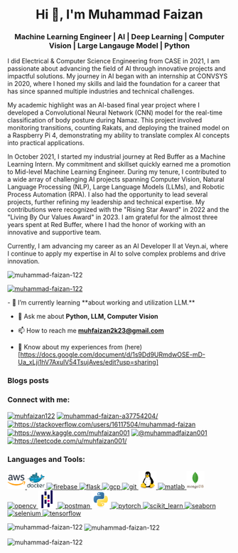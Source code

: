 <h1 align="center">Hi 👋, I'm Muhammad Faizan</h1>
<h3 align="center">Machine Learning Engineer | AI | Deep Learning | Computer Vision | Large Langauge Model | Python</h3>

I did Electrical & Computer Science Engineering from CASE in 2021, I am passionate about advancing the field of AI through innovative projects and impactful solutions. My journey in AI began with an internship at CONVSYS in 2020, where I honed my skills and laid the foundation for a career that has since spanned multiple industries and technical challenges.

My academic highlight was an AI-based final year project where I developed a Convolutional Neural Network (CNN) model for the real-time classification of body posture during Namaz. This project involved monitoring transitions, counting Rakats, and deploying the trained model on a Raspberry Pi 4, demonstrating my ability to translate complex AI concepts into practical applications.

In October 2021, I started my industrial journey at Red Buffer as a Machine Learning Intern. My commitment and skillset quickly earned me a promotion to Mid-level Machine Learning Engineer. During my tenure, I contributed to a wide array of challenging AI projects spanning Computer Vision, Natural Language Processing (NLP), Large Language Models (LLMs), and Robotic Process Automation (RPA). I also had the opportunity to lead several projects, further refining my leadership and technical expertise. My contributions were recognized with the "Rising Star Award" in 2022 and the "Living By Our Values Award" in 2023. I am grateful for the almost three years spent at Red Buffer, where I had the honor of working with an innovative and supportive team.

Currently, I am advancing my career as an AI Developer II at Veyn.ai, where I continue to apply my expertise in AI to solve complex problems and drive innovation.
<p align="left"> <img src="https://komarev.com/ghpvc/?username=muhammad-faizan-122&label=Profile%20views&color=0e75b6&style=flat" alt="muhammad-faizan-122" /> </p>

<p align="left"> <a href="https://github.com/ryo-ma/github-profile-trophy"><img src="https://github-profile-trophy.vercel.app/?username=muhammad-faizan-122" alt="muhammad-faizan-122" /></a> </p>
- 🌱 I’m currently learning **about working and utilization LLM.**

- 💬 Ask me about **Python, LLM, Computer Vision**

- 📫 How to reach me **muhfaizan2k23@gmail.com**

- 📄 Know about my experiences from (here)[https://docs.google.com/document/d/1s9Dd9URmdwOSE-mD-Ua_xLji1hV7AxulV54TsujAves/edit?usp=sharing]

### Blogs posts
<!-- BLOG-POST-LIST:START -->
<!-- BLOG-POST-LIST:END -->

<h3 align="left">Connect with me:</h3>
<p align="left">
<a href="https://twitter.com/muhfaizan122" target="blank"><img align="center" src="https://raw.githubusercontent.com/rahuldkjain/github-profile-readme-generator/master/src/images/icons/Social/twitter.svg" alt="muhfaizan122" height="30" width="40" /></a>
<a href="https://linkedin.com/in/muhammad-faizan-a37754204/" target="blank"><img align="center" src="https://raw.githubusercontent.com/rahuldkjain/github-profile-readme-generator/master/src/images/icons/Social/linked-in-alt.svg" alt="muhammad-faizan-a37754204/" height="30" width="40" /></a>
<a href="https://stackoverflow.com/users/https://stackoverflow.com/users/16117504/muhammad-faizan" target="blank"><img align="center" src="https://raw.githubusercontent.com/rahuldkjain/github-profile-readme-generator/master/src/images/icons/Social/stack-overflow.svg" alt="https://stackoverflow.com/users/16117504/muhammad-faizan" height="30" width="40" /></a>
<a href="https://kaggle.com/https://www.kaggle.com/muhfaizan001" target="blank"><img align="center" src="https://raw.githubusercontent.com/rahuldkjain/github-profile-readme-generator/master/src/images/icons/Social/kaggle.svg" alt="https://www.kaggle.com/muhfaizan001" height="30" width="40" /></a>
<a href="https://medium.com/@muhammadfaizan001" target="blank"><img align="center" src="https://raw.githubusercontent.com/rahuldkjain/github-profile-readme-generator/master/src/images/icons/Social/medium.svg" alt="@muhammadfaizan001" height="30" width="40" /></a>
<a href="https://www.leetcode.com/https://leetcode.com/u/muhfaizan001/" target="blank"><img align="center" src="https://raw.githubusercontent.com/rahuldkjain/github-profile-readme-generator/master/src/images/icons/Social/leet-code.svg" alt="https://leetcode.com/u/muhfaizan001/" height="30" width="40" /></a>
</p>

<h3 align="left">Languages and Tools:</h3>
<p align="left"> <a href="https://aws.amazon.com" target="_blank" rel="noreferrer"> <img src="https://raw.githubusercontent.com/devicons/devicon/master/icons/amazonwebservices/amazonwebservices-original-wordmark.svg" alt="aws" width="40" height="40"/> </a> <a href="https://www.docker.com/" target="_blank" rel="noreferrer"> <img src="https://raw.githubusercontent.com/devicons/devicon/master/icons/docker/docker-original-wordmark.svg" alt="docker" width="40" height="40"/> </a> <a href="https://firebase.google.com/" target="_blank" rel="noreferrer"> <img src="https://www.vectorlogo.zone/logos/firebase/firebase-icon.svg" alt="firebase" width="40" height="40"/> </a> <a href="https://flask.palletsprojects.com/" target="_blank" rel="noreferrer"> <img src="https://www.vectorlogo.zone/logos/pocoo_flask/pocoo_flask-icon.svg" alt="flask" width="40" height="40"/> </a> <a href="https://cloud.google.com" target="_blank" rel="noreferrer"> <img src="https://www.vectorlogo.zone/logos/google_cloud/google_cloud-icon.svg" alt="gcp" width="40" height="40"/> </a> <a href="https://git-scm.com/" target="_blank" rel="noreferrer"> <img src="https://www.vectorlogo.zone/logos/git-scm/git-scm-icon.svg" alt="git" width="40" height="40"/> </a> <a href="https://www.linux.org/" target="_blank" rel="noreferrer"> <img src="https://raw.githubusercontent.com/devicons/devicon/master/icons/linux/linux-original.svg" alt="linux" width="40" height="40"/> </a> <a href="https://www.mathworks.com/" target="_blank" rel="noreferrer"> <img src="https://upload.wikimedia.org/wikipedia/commons/2/21/Matlab_Logo.png" alt="matlab" width="40" height="40"/> </a> <a href="https://www.mongodb.com/" target="_blank" rel="noreferrer"> <img src="https://raw.githubusercontent.com/devicons/devicon/master/icons/mongodb/mongodb-original-wordmark.svg" alt="mongodb" width="40" height="40"/> </a> <a href="https://opencv.org/" target="_blank" rel="noreferrer"> <img src="https://www.vectorlogo.zone/logos/opencv/opencv-icon.svg" alt="opencv" width="40" height="40"/> </a> <a href="https://pandas.pydata.org/" target="_blank" rel="noreferrer"> <img src="https://raw.githubusercontent.com/devicons/devicon/2ae2a900d2f041da66e950e4d48052658d850630/icons/pandas/pandas-original.svg" alt="pandas" width="40" height="40"/> </a> <a href="https://postman.com" target="_blank" rel="noreferrer"> <img src="https://www.vectorlogo.zone/logos/getpostman/getpostman-icon.svg" alt="postman" width="40" height="40"/> </a> <a href="https://www.python.org" target="_blank" rel="noreferrer"> <img src="https://raw.githubusercontent.com/devicons/devicon/master/icons/python/python-original.svg" alt="python" width="40" height="40"/> </a> <a href="https://pytorch.org/" target="_blank" rel="noreferrer"> <img src="https://www.vectorlogo.zone/logos/pytorch/pytorch-icon.svg" alt="pytorch" width="40" height="40"/> </a> <a href="https://scikit-learn.org/" target="_blank" rel="noreferrer"> <img src="https://upload.wikimedia.org/wikipedia/commons/0/05/Scikit_learn_logo_small.svg" alt="scikit_learn" width="40" height="40"/> </a> <a href="https://seaborn.pydata.org/" target="_blank" rel="noreferrer"> <img src="https://seaborn.pydata.org/_images/logo-mark-lightbg.svg" alt="seaborn" width="40" height="40"/> </a> <a href="https://www.selenium.dev" target="_blank" rel="noreferrer"> <img src="https://raw.githubusercontent.com/detain/svg-logos/780f25886640cef088af994181646db2f6b1a3f8/svg/selenium-logo.svg" alt="selenium" width="40" height="40"/> </a> <a href="https://www.tensorflow.org" target="_blank" rel="noreferrer"> <img src="https://www.vectorlogo.zone/logos/tensorflow/tensorflow-icon.svg" alt="tensorflow" width="40" height="40"/> </a> </p>

<p><img align="left" src="https://github-readme-stats.vercel.app/api/top-langs?username=muhammad-faizan-122&show_icons=true&locale=en&layout=compact" alt="muhammad-faizan-122" /></p>

<p>&nbsp;<img align="center" src="https://github-readme-stats.vercel.app/api?username=muhammad-faizan-122&show_icons=true&locale=en" alt="muhammad-faizan-122" /></p>

<p><img align="center" src="https://github-readme-streak-stats.herokuapp.com/?user=muhammad-faizan-122&" alt="muhammad-faizan-122" /></p>
